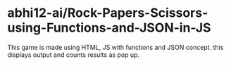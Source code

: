 # abhi12-ai/Rock-Papers-Scissors-using-Functions-and-JSON-in-JS
This game is made using HTML, JS with functions and JSON concept. this displays output and counts results as pop up.

